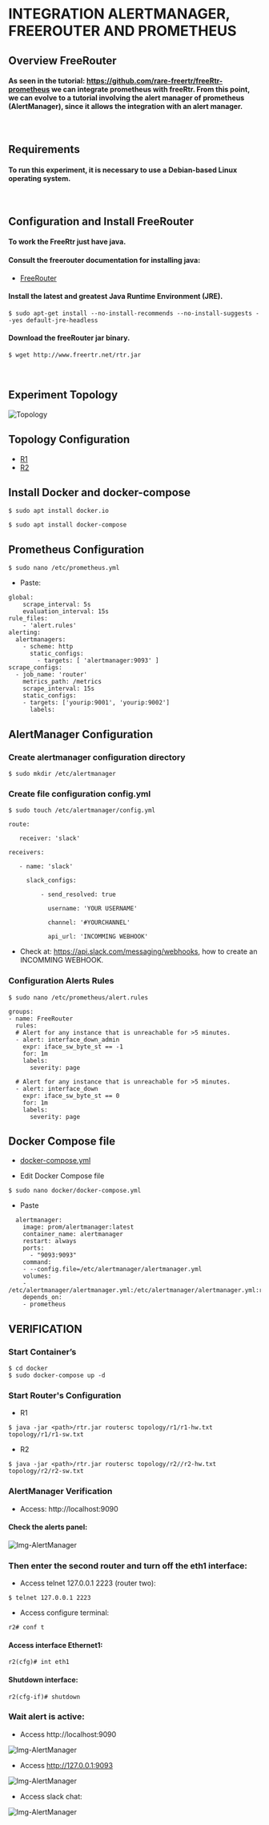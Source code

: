 # INTEGRATION ALERTMANAGER, FREEROUTER AND PROMETHEUS


## Overview FreeRouter

#### As seen in the tutorial: https://github.com/rare-freertr/freeRtr-prometheus we can integrate prometheus with freeRtr. From this point, we can evolve to a tutorial involving the alert manager of prometheus (AlertManager), since it allows the integration with an alert manager.

</br>

## Requirements
#### To run this experiment, it is necessary to use a Debian-based Linux operating system.

</br>

## Configuration and Install FreeRouter

#### To work the FreeRtr just have java.
#### Consult the freerouter documentation for installing java:

- [FreeRouter](http://www.freertr.net/)



#### Install the latest and greatest Java Runtime Environment (JRE).
```
$ sudo apt-get install --no-install-recommends --no-install-suggests --yes default-jre-headless
```
#### Download the freeRouter jar binary.
```
$ wget http://www.freertr.net/rtr.jar
```
</br>

## Experiment Topology

<div style='display: inline-block'>
   <img align="center" alt="Topology" src='img-topology/topology.png' />
</div>
 
</br>
 
## Topology Configuration
- [R1](https://github.com/Tetzdesen/FreeRouter-Prometheus/tree/main/topology/r1)
- [R2](https://github.com/Tetzdesen/FreeRouter-Prometheus/tree/main/topology/r2)
 

## Install Docker and docker-compose

``` 
$ sudo apt install docker.io 
``` 
```
$ sudo apt install docker-compose 
```


## Prometheus Configuration

```
$ sudo nano /etc/prometheus.yml
```

- Paste:

```
global:
    scrape_interval: 5s
    evaluation_interval: 15s
rule_files:
    - 'alert.rules'
alerting:
  alertmanagers:
    - scheme: http
      static_configs:
        - targets: [ 'alertmanager:9093' ]
scrape_configs:
  - job_name: 'router'
    metrics_path: /metrics
    scrape_interval: 15s
    static_configs:
    - targets: ['yourip:9001', 'yourip:9002']
      labels:
```

## AlertManager Configuration

### Create alertmanager configuration directory 

```
$ sudo mkdir /etc/alertmanager
```
 
### Create file configuration config.yml

```
$ sudo touch /etc/alertmanager/config.yml
```

```
route:
 
   receiver: 'slack'
 
receivers:
 
   - name: 'slack'
 
     slack_configs:
 
         - send_resolved: true
 
           username: 'YOUR USERNAME'
 
           channel: '#YOURCHANNEL'
 
           api_url: 'INCOMMING WEBHOOK'
``` 
- Check at: https://api.slack.com/messaging/webhooks, how to create an INCOMMING WEBHOOK.

### Configuration Alerts Rules

```
$ sudo nano /etc/prometheus/alert.rules
```

```
groups:
- name: FreeRouter
  rules:
  # Alert for any instance that is unreachable for >5 minutes.
  - alert: interface_down_admin
    expr: iface_sw_byte_st == -1
    for: 1m
    labels:
      severity: page
 
  # Alert for any instance that is unreachable for >5 minutes.
  - alert: interface_down
    expr: iface_sw_byte_st == 0
    for: 1m
    labels:
      severity: page
```
 
## Docker Compose file
- [docker-compose.yml](https://github.com/Tetzdesen/FreeRouter-Prometheus/blob/main/docker/docker-compose.yml)

- Edit Docker Compose file

```
$ sudo nano docker/docker-compose.yml
```

- Paste

```
  alertmanager:
    image: prom/alertmanager:latest
    container_name: alertmanager
    restart: always
    ports:
      - "9093:9093"
    command:
    - --config.file=/etc/alertmanager/alertmanager.yml
    volumes:
    - /etc/alertmanager/alertmanager.yml:/etc/alertmanager/alertmanager.yml:ro
    depends_on:
    - prometheus
```

## VERIFICATION 

### Start Container’s

```
$ cd docker
$ sudo docker-compose up -d
```


### Start Router's Configuration

- R1

```
$ java -jar <path>/rtr.jar routersc topology/r1/r1-hw.txt topology/r1/r1-sw.txt 
```


- R2

```
$ java -jar <path>/rtr.jar routersc topology/r2//r2-hw.txt topology/r2/r2-sw.txt 
```

### AlertManager Verification

- Access: http://localhost:9090

#### Check the alerts panel:

<div style='display: inline-block'>
   <img align="center" alt="Img-AlertManager" src='img-alertmanager/img-01.png' />
</div>

</br>

### Then enter the second router and turn off the eth1 interface:
- Access telnet 127.0.0.1 2223 (router two):

```
$ telnet 127.0.0.1 2223
```

- Access configure terminal:

```
r2# conf t
```

#### Access interface Ethernet1:

```
r2(cfg)# int eth1
```

#### Shutdown interface:

```
r2(cfg-if)# shutdown
```

### Wait alert is active:

- Access http://localhost:9090
<div style='display: inline-block'>
   <img align="center" alt="Img-AlertManager" src='img-alertmanager/img-02.png' />
</div>

</br>

- Access http://127.0.0.1:9093


<div style='display: inline-block'>
   <img align="center" alt="Img-AlertManager" src='img-alertmanager/img-03.png' />
</div>

</br>

- Access slack chat:

<div style='display: inline-block'>
   <img align="center" alt="Img-AlertManager" src='img-alertmanager/img-04.png' />
</div>
